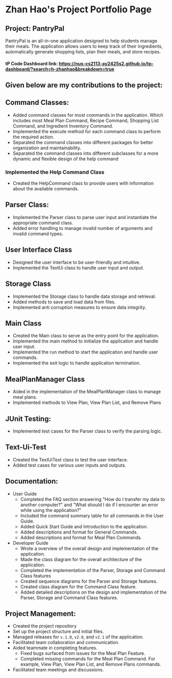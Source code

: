 # Zhan Hao's Project Portfolio Page

## Project: PantryPal

PantryPal is an all-in-one application designed to help students manage their meals.
The application allows users to keep track of their ingredients, automatically generate shopping lists,
plan their meals, and store recipes. 

#### tP Code Dashboard link: https://nus-cs2113-ay2425s2.github.io/tp-dashboard/?search=h-zhanhao&breakdown=true

## Given below are my contributions to the project:
## **Command Classes**:          
  - Added command classes for most commands in the application. Which includes most Meal Plan Command, Recipe Command, 
    Shopping List Command, and Ingredient Inventory Command.
  - Implemented the execute method for each command class to perform the required action.
  - Separated the command classes into different packages for better organization and maintainability.
  - Separated the command classes into different subclasses for a more dynamic and flexible design of the help command
### Implemented the Help Command Class
  - Created the HelpCommand class to provide users with information about the available commands.
## **Parser Class**: 
   - Implemented the Parser class to parse user input and instantiate the appropriate command class.
   - Added error handling to manage invalid number of arguments and invalid command types.

## **User Interface Class**
  - Designed the user interface to be user-friendly and intuitive.
  - Implemented the TextUi class to handle user input and output.
## **Storage Class**
  - Implemented the Storage class to handle data storage and retrieval.
  - Added methods to save and load data from files.
  - Implemented anti corruption measures to ensure data integrity.

## **Main Class**
  - Created the Main class to serve as the entry point for the application.
  - Implemented the main method to initialize the application and handle user input.
  - Implemented the run method to start the application and handle user commands.
  - Implemented the exit logic to handle application termination.

## **MealPlanManager Class**
  - Aided in the implementation of the MealPlanManager class to manage meal plans.
  - Implemented methods to View Plan, View Plan List, and Remove Plans

## JUnit Testing:
  - Implemented test cases for the Parser class to verify the parsing logic.

## **Text-Ui-Test**
  - Created the TextUiTest class to test the user interface.
  - Added test cases for various user inputs and outputs.

## **Documentation**:
- User Guide
    - Completed the FAQ section answering "How do I transfer my data to another computer?" and "What should I do if I encounter an error while using the application?"
    - Included the command summary table for all commands in the User Guide.
    - Added Quick Start Guide and Introduction to the application.
    - Added descriptions and format for General Commands.
    - Added descriptions and format for Meal Plan Commands.
- Developer Guide
    - Wrote a overview of the overall design and implementation of the application.
    - Made the class diagram for the overall architecture of the application.
    - Completed the implementation of the Parser, Storage and Command Class features
    - Created sequence diagrams for the Parser and Storage features.
    - Created class diagram for the Command Class feature.
    - Added detailed descriptions on the design and implementation of the Parser, Storage and Command Class features.

## **Project Management**:
- Created the project repository 
- Set up the project structure and initial files.
- Managed releases for `v.1.0`, `v2.0`, and `v2.1` of the application.
- Facilitated team collaboration and communication.
- Aided teammate in completing features.
  - Fixed bugs surfaced from issues for the Meal Plan Feature.
  - Completed missing commands for the Meal Plan Command. For example, View Plan, View Plan List, and Remove Plans commands.
- Facilitated team meetings and discussions.

    



